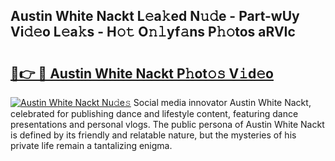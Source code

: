 ## Austin White Nackt L𝚎a𝚔ed N𝚞𝚍e - Part-wUy Vi𝚍𝚎o L𝚎a𝚔s - H𝚘𝚝 O𝚗𝚕yf𝚊ns P𝚑𝚘tos aRVIc

# <h2><a href="http://kfa29do.oniu.top/?m=Austin+White+Nackt">🔗👉 🔴 Austin White Nackt P𝚑ot𝚘𝚜 V𝚒d𝚎o</a></h2>

[![Austin White Nackt Nu𝚍e𝚜](https://i.imgur.com/0qMVB7G.gif)](http://kfa29do.oniu.top/?m=Austin+White+Nackt)
Social media innovator Austin White Nackt, celebrated for publishing dance and lifestyle content, featuring dance presentations and personal vlogs. The public persona of Austin White Nackt is defined by its friendly and relatable nature, but the mysteries of his private life remain a tantalizing enigma.  
